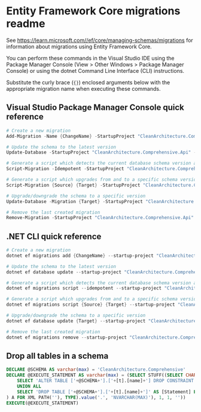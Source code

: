 # Entity Framework Core migrations readme

See <https://learn.microsoft.com//ef/core/managing-schemas/migrations> for information about migrations using Entity Framework Core.

You can perform these commands in the Visual Studio IDE using the Package Manager Console (View > Other Windows > Package Manager Console) or using the dotnet Command Line Interface (CLI) instructions.

Substitute the curly brace (`{}`) enclosed arguments below with the appropriate migration name when executing these commands.

## Visual Studio Package Manager Console quick reference

```powershell
# Create a new migration
Add-Migration -Name {ChangeName} -StartupProject "CleanArchitecture.Comprehensive.Api" -Project "CleanArchitecture.Comprehensive.Infrastructure"

# Update the schema to the latest version
Update-Database -StartupProject "CleanArchitecture.Comprehensive.Api" -Project "CleanArchitecture.Comprehensive.Infrastructure"

# Generate a script which detects the current database schema version and updates it to the latest
Script-Migration -Idempotent -StartupProject "CleanArchitecture.Comprehensive.Api" -Project "CleanArchitecture.Comprehensive.Infrastructure"

# Generate a script which upgrades from and to a specific schema version
Script-Migration {Source} {Target} -StartupProject "CleanArchitecture.Comprehensive.Api" -Project "CleanArchitecture.Comprehensive.Infrastructure"

# Upgrade/downgrade the schema to a specific version
Update-Database -Migration {Target} -StartupProject "CleanArchitecture.Comprehensive.Api" -Project "CleanArchitecture.Comprehensive.Infrastructure"

# Remove the last created migration
Remove-Migration -StartupProject "CleanArchitecture.Comprehensive.Api" -Project "CleanArchitecture.Comprehensive.Infrastructure"
```

## .NET CLI quick reference

```powershell
# Create a new migration
dotnet ef migrations add {ChangeName} --startup-project "CleanArchitecture.Comprehensive.Api" --project "CleanArchitecture.Comprehensive.Infrastructure"

# Update the schema to the latest version
dotnet ef database update --startup-project "CleanArchitecture.Comprehensive.Api" --project "CleanArchitecture.Comprehensive.Infrastructure"

# Generate a script which detects the current database schema version and updates it to the latest
dotnet ef migrations script --idempotent --startup-project "CleanArchitecture.Comprehensive.Api" --project "CleanArchitecture.Comprehensive.Infrastructure"

# Generate a script which upgrades from and to a specific schema version
dotnet ef migrations script {Source} {Target} --startup-project "CleanArchitecture.Comprehensive.Api" --project "CleanArchitecture.Comprehensive.Infrastructure"

# Upgrade/downgrade the schema to a specific version
dotnet ef database update {Target} --startup-project "CleanArchitecture.Comprehensive.Api" --project "CleanArchitecture.Comprehensive.Infrastructure"

# Remove the last created migration
dotnet ef migrations remove --startup-project "CleanArchitecture.Comprehensive.Api" --project "CleanArchitecture.Comprehensive.Infrastructure"
```

## Drop all tables in a schema

```sql
DECLARE @SCHEMA AS varchar(max) = 'CleanArchitecture.Comprehensive'
DECLARE @EXECUTE_STATEMENT AS varchar(max) = (SELECT STUFF((SELECT CHAR(13) + CHAR(10) + [Statement] FROM (
    SELECT 'ALTER TABLE ['+@SCHEMA+'].['+[t].[name]+'] DROP CONSTRAINT ['+[fk].[name]+']' AS [Statement] FROM [sys].[foreign_keys] AS [fk] INNER JOIN [sys].[tables] AS [t] ON [t].[object_id] = [fk].[parent_object_id] INNER JOIN [sys].[schemas] AS [s] ON [s].[schema_id] = [t].[schema_id] WHERE [s].[name] = @SCHEMA
    UNION ALL
    SELECT 'DROP TABLE ['+@SCHEMA+'].['+[t].[name]+']' AS [Statement] FROM [sys].[tables] AS [t] INNER JOIN [sys].[schemas] AS [s] ON [s].[schema_id] = [t].[schema_id] WHERE [s].[name] = @SCHEMA
) A FOR XML PATH(''), TYPE).value('.', 'NVARCHAR(MAX)'), 1, 1, ''))
EXECUTE(@EXECUTE_STATEMENT)
```
